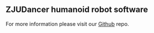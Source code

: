 ZJUDancer humanoid robot software
---

For more information please visit our [Github](https://github.com/ZJUDancer/humanoid) repo.
